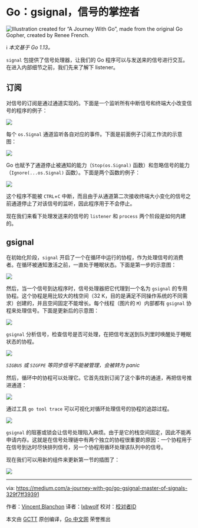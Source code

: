 # Go：gsignal，信号的掌控者

![Illustration created for “A Journey With Go”, made from the original Go Gopher, created by Renee French.](https://raw.githubusercontent.com/studygolang/gctt-images2/master/20200309-Go-gsignal-Master-of-Signals/00.png)

ℹ️ *本文基于 Go 1.13。*

`signal` 包提供了信号处理器，让我们的 Go 程序可以与发送来的信号进行交互。在进入内部细节之前，我们先来了解下 listener。

## 订阅

对信号的订阅是通过通道实现的。下面是一个监听所有中断信号和终端大小改变信号的程序的例子：

![](https://raw.githubusercontent.com/studygolang/gctt-images2/master/20200309-Go-gsignal-Master-of-Signals/01.png)

每个 `os.Signal` 通道监听各自对应的事件。下面是前面例子订阅工作流的示意图：

![](https://raw.githubusercontent.com/studygolang/gctt-images2/master/20200309-Go-gsignal-Master-of-Signals/02.png)

Go 也赋予了通道停止被通知的能力（`Stop(os.Signal)` 函数）和忽略信号的能力（`Ignore(...os.Signal)` 函数）。下面是两个函数的例子：

![](https://raw.githubusercontent.com/studygolang/gctt-images2/master/20200309-Go-gsignal-Master-of-Signals/03.png)

这个程序不能被 `CTRL`+`C` 中断，而且由于从通道第二次接收终端大小变化的信号之前通道停止了对该信号的监听，因此程序用于不会停止。

现在我们来看下处理发送来的信号的 `listener` 和 `process` 两个阶段是如何内建的。

## gsignal

在初始化阶段，`signal` 开启了一个在循环中运行的协程，作为处理信号的消费者。在循环被通知激活之前，一直处于睡眠状态。下面是第一步的示意图：

![](https://raw.githubusercontent.com/studygolang/gctt-images2/master/20200309-Go-gsignal-Master-of-Signals/04.png)

然后，当一个信号到达程序时，信号处理器把它代理到一个名为 `gsignal` 的专用协程。这个协程是用比较大的栈空间（32 K，目的是满足不同操作系统的不同需求）创建的，并且空间固定不能增长。每个线程（图片的 `M`）内部都有 `gsignal` 协程来处理信号。下面是更新后的示意图：

![](https://raw.githubusercontent.com/studygolang/gctt-images2/master/20200309-Go-gsignal-Master-of-Signals/05.png)

`gsignal` 分析信号，检查信号是否可处理，在把信号发送到队列里时唤醒处于睡眠状态的协程。

![](https://raw.githubusercontent.com/studygolang/gctt-images2/master/20200309-Go-gsignal-Master-of-Signals/06.png)

*`SIGBUS` 或 `SIGFPE` 等同步信号不能被管理，会被转为 panic*

然后，循环中的协程可以处理它。它首先找到订阅了这个事件的通道，再把信号推进通道：

![](https://raw.githubusercontent.com/studygolang/gctt-images2/master/20200309-Go-gsignal-Master-of-Signals/07.png)

通过工具 `go tool trace` 可以可视化对循环处理信号的协程的追踪过程。

![](https://raw.githubusercontent.com/studygolang/gctt-images2/master/20200309-Go-gsignal-Master-of-Signals/08.png)

`gsignal` 的阻塞或锁会让信号处理陷入麻烦。由于是它的栈空间固定，因此不能再申请内存。这就是在信号处理链中有两个独立的协程很重要的原因：一个协程用于在信号到达时尽快排列信号，另一个协程用循环处理该队列中的信号。

现在我们可以用新的组件来更新第一节的插图了：

![](https://raw.githubusercontent.com/studygolang/gctt-images2/master/20200309-Go-gsignal-Master-of-Signals/09.png)

---
via: https://medium.com/a-journey-with-go/go-gsignal-master-of-signals-329f7ff39391

作者：[Vincent Blanchon](https://medium.com/@blanchon.vincent)
译者：[lxbwolf](https://github.com/lxbwolf)
校对：[校对者ID](https://github.com/校对者ID)

本文由 [GCTT](https://github.com/studygolang/GCTT) 原创编译，[Go 中文网](https://studygolang.com/) 荣誉推出